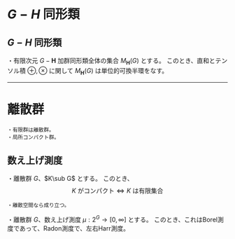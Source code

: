 

# $G-H$ 同形類

## 

## $G-H$ 同形類

・有限次元 $G-\bm{H}$ 加群同形類全体の集合 $M_{\bm{H}}(G)$ とする。
このとき、直和とテンソル積 $\oplus,\otimes$ に関して $M_{\bm{H}}(G)$ は単位的可換半環をなす。

---

# 離散群

    ・有限群は離散群。
    ・局所コンパクト群。

## 数え上げ測度



・離散群 $G$、$K\sub G$ とする。
このとき、
$$K\text{ がコンパクト}\iff K\text{ は有限集合}$$

    ・離散空間なら成り立つ。

・離散群 $G$、数え上げ測度 $\mu:2^G\to[0,\infty]$ とする。
このとき、これはBorel測度であって、Radon測度で、左右Harr測度。